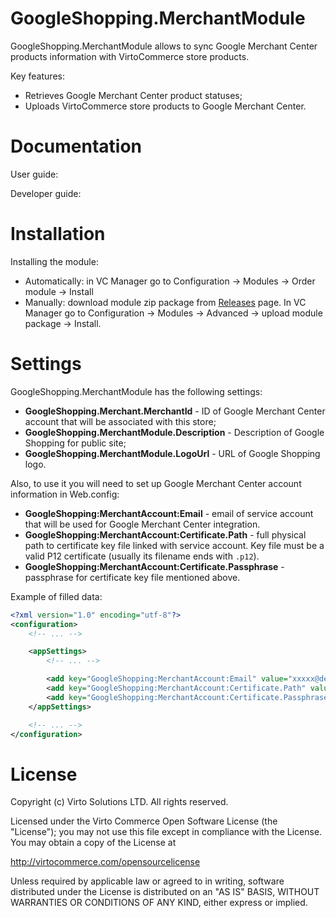 # GoogleShopping.MerchantModule
GoogleShopping.MerchantModule allows to sync Google Merchant Center products information with VirtoCommerce store products.

Key features:
* Retrieves Google Merchant Center product statuses;
* Uploads VirtoCommerce store products to Google Merchant Center.

# Documentation
User guide: 

Developer guide:

# Installation
Installing the module:
* Automatically: in VC Manager go to Configuration -> Modules -> Order module -> Install
* Manually: download module zip package from [Releases](https://github.com/VirtoCommerce/vc-module-GoogleShopping/releases) page. In VC Manager go to Configuration -> Modules -> Advanced -> upload module package -> Install.

# Settings
GoogleShopping.MerchantModule has the following settings:
* **GoogleShopping.Merchant.MerchantId** - ID of Google Merchant Center account that will be associated with this store;
* **GoogleShopping.MerchantModule.Description** - Description of Google Shopping for public site;
* **GoogleShopping.MerchantModule.LogoUrl** - URL of Google Shopping logo.

Also, to use it you will need to set up Google Merchant Center account information in Web.config:
* **GoogleShopping:MerchantAccount:Email** - email of service account that will be used for Google Merchant Center integration.
* **GoogleShopping:MerchantAccount:Certificate.Path** - full physical path to certificate key file linked with service account. Key file must be a valid P12 certificate (usually its filename ends with `.p12`).
* **GoogleShopping:MerchantAccount:Certificate.Passphrase** - passphrase for certificate key file mentioned above.

Example of filled data:
```xml
<?xml version="1.0" encoding="utf-8"?>
<configuration>
    <!-- ... -->

    <appSettings>
        <!-- ... -->

        <add key="GoogleShopping:MerchantAccount:Email" value="xxxxx@developer.gserviceaccount.com" />
        <add key="GoogleShopping:MerchantAccount:Certificate.Path" value="C:\Some\secret\place\for\key.p12" />
        <add key="GoogleShopping:MerchantAccount:Certificate.Passphrase" value="notasecret" />
    </appSettings>

    <!-- ... -->
</configuration>
```

# License
Copyright (c) Virto Solutions LTD.  All rights reserved.

Licensed under the Virto Commerce Open Software License (the "License"); you
may not use this file except in compliance with the License. You may
obtain a copy of the License at

http://virtocommerce.com/opensourcelicense

Unless required by applicable law or agreed to in writing, software
distributed under the License is distributed on an "AS IS" BASIS,
WITHOUT WARRANTIES OR CONDITIONS OF ANY KIND, either express or
implied.